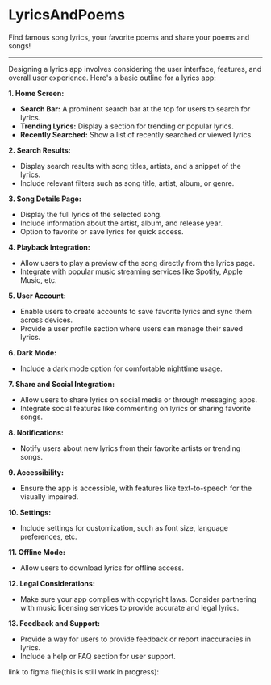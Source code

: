 # LyricsAndPoems

Find famous song lyrics, your favorite poems and share your poems and songs!

---

Designing a lyrics app involves considering the user interface, features, and overall user experience. Here's a basic outline for a lyrics app:

**1. Home Screen:**

- **Search Bar:** A prominent search bar at the top for users to search for lyrics.
- **Trending Lyrics:** Display a section for trending or popular lyrics.
- **Recently Searched:** Show a list of recently searched or viewed lyrics.

**2. Search Results:**

- Display search results with song titles, artists, and a snippet of the lyrics.
- Include relevant filters such as song title, artist, album, or genre.

**3. Song Details Page:**

- Display the full lyrics of the selected song.
- Include information about the artist, album, and release year.
- Option to favorite or save lyrics for quick access.

**4. Playback Integration:**

- Allow users to play a preview of the song directly from the lyrics page.
- Integrate with popular music streaming services like Spotify, Apple Music, etc.

**5. User Account:**

- Enable users to create accounts to save favorite lyrics and sync them across devices.
- Provide a user profile section where users can manage their saved lyrics.

**6. Dark Mode:**

- Include a dark mode option for comfortable nighttime usage.

**7. Share and Social Integration:**

- Allow users to share lyrics on social media or through messaging apps.
- Integrate social features like commenting on lyrics or sharing favorite songs.

**8. Notifications:**

- Notify users about new lyrics from their favorite artists or trending songs.

**9. Accessibility:**

- Ensure the app is accessible, with features like text-to-speech for the visually impaired.

**10. Settings:**

- Include settings for customization, such as font size, language preferences, etc.

**11. Offline Mode:**

- Allow users to download lyrics for offline access.

**12. Legal Considerations:**

- Make sure your app complies with copyright laws. Consider partnering with music licensing services to provide accurate and legal lyrics.

**13. Feedback and Support:**

- Provide a way for users to provide feedback or report inaccuracies in lyrics.
- Include a help or FAQ section for user support.

link to figma file(this is still work in progress):
